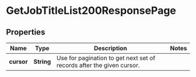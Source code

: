 

# GetJobTitleList200ResponsePage


## Properties

| Name | Type | Description | Notes |
|------------ | ------------- | ------------- | -------------|
|**cursor** | **String** | Use for pagination to get next set of records after the given cursor. |  |




